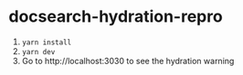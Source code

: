 # docsearch-hydration-repro

1. `yarn install`
2. `yarn dev`
3. Go to http://localhost:3030 to see the hydration warning
